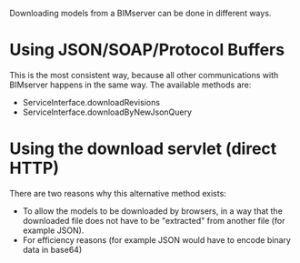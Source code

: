 Downloading models from a BIMserver can be done in different ways.

# Using JSON/SOAP/Protocol Buffers

This is the most consistent way, because all other communications with BIMserver happens in the same way.
The available methods are:
- ServiceInterface.downloadRevisions
- ServiceInterface.downloadByNewJsonQuery

# Using the download servlet (direct HTTP)

There are two reasons why this alternative method exists:
- To allow the models to be downloaded by browsers, in a way that the downloaded file does not have to be "extracted" from another file (for example JSON).
- For efficiency reasons (for example JSON would have to encode binary data in base64)